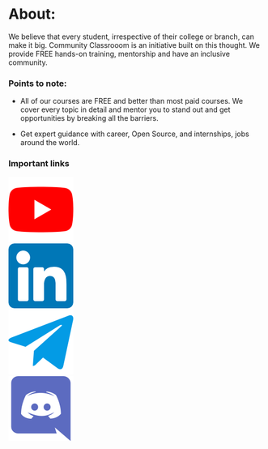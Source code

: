 # **About:**
We believe that every student, irrespective of their college or branch, can make it big. Community Classrooom is an initiative built on this thought. We provide FREE hands-on training, mentorship and have an inclusive community.

### Points to note:
- All of our courses are FREE and better than most paid courses. We cover every topic in detail and mentor you to stand out and get opportunities by breaking all the barriers.

- Get expert guidance with career, Open Source, and internships, jobs around the world.



### Important links
[![alt Youtube](./assets/youtube-128.png)](https://www.youtube.com/c/KunalKushwaha)\
[![alt LinkedIn](./assets/linkedin-128.png)](https://www.linkedin.com/company/commclassroom/)\
[![alt Telegram](./assets/telegram-128.png)](https://telegram.im/@commclassroom)\
[![alt Discord](./assets/discord-128.png)](https://discord.gg/K9kxUXvfND)
